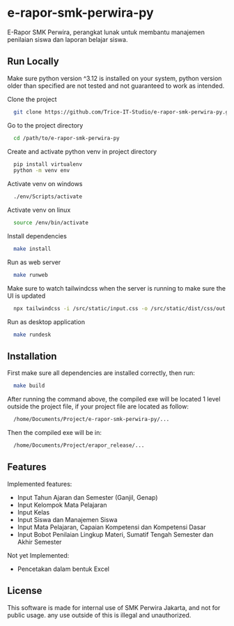 # e-rapor-smk-perwira-py
E-Rapor SMK Perwira, perangkat lunak untuk membantu manajemen penilaian siswa dan laporan belajar siswa.
## Run Locally

Make sure python version ^3.12 is installed on your system, python version older than specified are not tested and not guaranteed to work as intended.

Clone the project

```bash
  git clone https://github.com/Trice-IT-Studio/e-rapor-smk-perwira-py.git
```

Go to the project directory

```bash
  cd /path/to/e-rapor-smk-perwira-py
```

Create and activate python venv in project directory

```bash
  pip install virtualenv
  python -m venv env
```
Activate venv on windows

```bash
  ./env/Scripts/activate
```

Activate venv on linux

```bash
  source /env/bin/activate
```

Install dependencies

```bash
  make install
```

Run as web server

```bash
  make runweb
```

Make sure to watch tailwindcss when the server is running to make sure the UI is  updated
```bash
  npx tailwindcss -i /src/static/input.css -o /src/static/dist/css/out.css --watch
```

Run as desktop application

```bash
  make rundesk
```
## Installation

First make sure all dependencies are installed correctly, then run:
```bash
  make build
```

After running the command above, the compiled exe will be located 1 level outside the project file, if your project file are located as follow:

```bash
  /home/Documents/Project/e-rapor-smk-perwira-py/...
```

Then the compiled exe will be in:
```bash
  /home/Documents/Project/erapor_release/...
```
## Features

Implemented features:
- Input Tahun Ajaran dan Semester (Ganjil, Genap)
- Input Kelompok Mata Pelajaran
- Input Kelas
- Input Siswa dan Manajemen Siswa
- Input Mata Pelajaran, Capaian Kompetensi dan Kompetensi Dasar
- Input Bobot Penilaian Lingkup Materi, Sumatif Tengah Semester dan Akhir Semester

Not yet Implemented:
- Pencetakan dalam bentuk Excel


## License

This software is made for internal use of SMK Perwira Jakarta, and not for public usage. any use outside of this is illegal and unauthorized.

